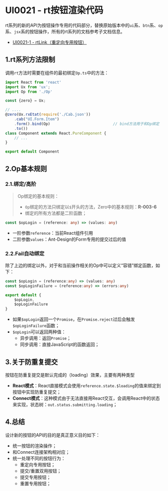 # UI0021 - rt按钮渲染代码

rt系列的新的API为按钮操作专用的代码部分，替换原始版本中的`ui`系、`btn`系、`op`系、`jsx`系的按钮操作，所有的rt系列的文档参考子文档信息。

* [UI0021-1 - rtLink（重定向专用按钮）](/document/2-kai-fa-wen-dang/ui0021-rtan-niu-xuan-ran-dai-ma/ui0021-1-rtlink.md)

## 1.rt系列方法限制

调用`rt`方法时需要在组件的最初绑定`Op.ts`中的方法：

```js
import React from 'react'
import Ux from 'ux';
import Op from './Op'

const {zero} = Ux;

// ....
@zero(Ux.rxEtat(require('./Cab.json'))
    .cab("UI.Form.Item")
    .form().bind(Op)                            // bind方法用于和Op绑定
    .to())
class Component extends React.PureComponent {
    // ...
}

export default Component
```

## 2.Op基本规则

### 2.1.绑定/高阶

> Op绑定的基本规则：
>
> * `Op`绑定的方法只绑定以`$`开头的方法，Zero中的基本规则：**R-003-6**
> * 绑定的所有方法都是二阶函数；

```typescript
const $opLogin = (reference: any) => (values: any)
```

* 一阶参数`reference`：当前React组件引用
* 二阶参数`values`：Ant-Design的Form专用的提交过后的值

### 2.2.Fail自动绑定

除了上边的绑定以外，对于和当前操作相关的Op中可以定义“容错”绑定函数，如下：

```typescript
const $opLogin = (reference:any) => (values: any)
const $opLoginFailure = (reference:any) => (errors:any)

export default {
    $opLogin,
    $opLoginFailure
}
```

* 如果`$opLogin`返回一个`Promise`，在`Promise.reject`过后会触发`$opLoginFailure`函数；
* `$opLogin`可以返回两种值：
  * 异步调用：返回`Promise`；
  * 同步调用：直接JavaScript的函数返回；

## 3.关于防重复提交

按钮在防重复提交是默认完成的（loading）效果，主要有两种类型

* **React模式**：React直接模式会使用`reference.state.$loading`的值来绑定到按钮中实现防重复提交；
* **Connect模式**：这种模式由于无法直接用React交互，会调用React中的状态来实现，状态树：`out.status.submitting.loading`；

## 4.总结

设计新的按钮的API的目的是真正意义目的如下：

* 统一按钮的渲染操作；
* 和Connect连接架构相对应；
* 统一处理不同的按钮行为：
  * 重定向专用按钮；
  * 提交/重置双用按钮；
  * 提交专用按钮；
  * 重置专用按钮；



